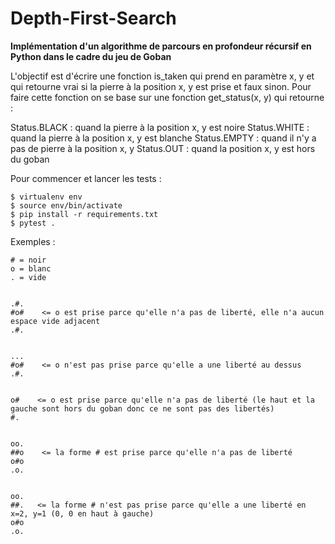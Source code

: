 # Depth-First-Search
**Implémentation d'un algorithme de parcours en profondeur récursif en Python dans le cadre du jeu de Goban**


L'objectif est d'écrire une fonction is_taken qui prend en paramètre x, y et qui retourne vrai si la pierre à la position x, y est prise et faux sinon. Pour faire cette fonction on se base sur une fonction get_status(x, y) qui retourne :

Status.BLACK : quand la pierre à la position x, y est noire
Status.WHITE : quand la pierre à la position x, y est blanche
Status.EMPTY : quand il n'y a pas de pierre à la position x, y
Status.OUT : quand la position x, y est hors du goban


Pour commencer et lancer les tests :
```
$ virtualenv env
$ source env/bin/activate
$ pip install -r requirements.txt
$ pytest .
```

Exemples :
```
# = noir
o = blanc
. = vide


.#.
#o#    <= o est prise parce qu'elle n'a pas de liberté, elle n'a aucun espace vide adjacent
.#.


...
#o#    <= o n'est pas prise parce qu'elle a une liberté au dessus
.#.


o#    <= o est prise parce qu'elle n'a pas de liberté (le haut et la gauche sont hors du goban donc ce ne sont pas des libertés)
#.


oo.
##o    <= la forme # est prise parce qu'elle n'a pas de liberté
o#o
.o.


oo.
##.   <= la forme # n'est pas prise parce qu'elle a une liberté en x=2, y=1 (0, 0 en haut à gauche)
o#o
.o.
```
